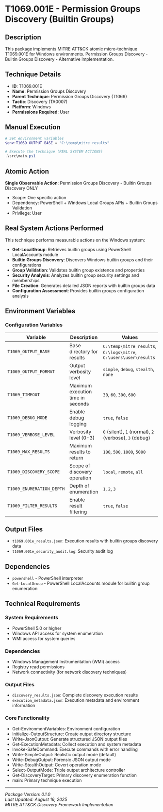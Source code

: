 # T1069.001E - Permission Groups Discovery (Builtin Groups)

## Description
This package implements MITRE ATT&CK atomic micro-technique T1069.001E for Windows environments. Permission Groups Discovery - Builtin Groups Discovery - Alternative Implementation.

## Technique Details
- **ID**: T1069.001E
- **Name**: Permission Groups Discovery
- **Parent Technique**: Permission Groups Discovery (T1069)
- **Tactic**: Discovery (TA0007)
- **Platform**: Windows
- **Permissions Required**: User

## Manual Execution
```powershell
# Set environment variables
$env:T1069_OUTPUT_BASE = "C:\temp\mitre_results"

# Execute the technique (REAL SYSTEM ACTIONS)
.\src\main.ps1
```

## Atomic Action
**Single Observable Action**: Permission Groups Discovery - Builtin Groups Discovery ONLY
- Scope: One specific action
- Dependency: PowerShell + Windows Local Groups APIs + Builtin Groups Validation
- Privilege: User

## Real System Actions Performed
This technique performs measurable actions on the Windows system:
- **Get-LocalGroup**: Retrieves builtin groups using PowerShell LocalAccounts module
- **Builtin Groups Discovery**: Discovers Windows builtin groups and their configurations
- **Group Validation**: Validates builtin group existence and properties
- **Security Analysis**: Analyzes builtin group security settings and memberships
- **File Creation**: Generates detailed JSON reports with builtin groups data
- **Configuration Assessment**: Provides builtin groups configuration analysis

## Environment Variables

### Configuration Variables
| Variable | Description | Values | Default | Required |
|----------|-------------|---------|---------|----------|
| `T1069_OUTPUT_BASE` | Base directory for results | `C:\temp\mitre_results`, `C:\logs\mitre`, `C:\users\user\results` | `C:\temp\mitre_results` | Yes |
| `T1069_OUTPUT_FORMAT` | Output verbosity level | `simple`, `debug`, `stealth`, `none` | `simple` | No |
| `T1069_TIMEOUT` | Maximum execution time in seconds | `30`, `60`, `300`, `600` | `300` | No |
| `T1069_DEBUG_MODE` | Enable debug logging | `true`, `false` | `false` | No |
| `T1069_VERBOSE_LEVEL` | Verbosity level (0-3) | `0` (silent), `1` (normal), `2` (verbose), `3` (debug) | `1` | No |
| `T1069_MAX_RESULTS` | Maximum results to return | `100`, `500`, `1000`, `5000` | `1000` | No |
| `T1069_DISCOVERY_SCOPE` | Scope of discovery operation | `local`, `remote`, `all` | `local` | No |
| `T1069_ENUMERATION_DEPTH` | Depth of enumeration | `1`, `2`, `3` | `1` | No |
| `T1069_FILTER_RESULTS` | Enable result filtering | `true`, `false` | `false` | No |

## Output Files
- `t1069.001e_results.json`: Execution results with builtin groups discovery data
- `t1069.001e_security_audit.log`: Security audit log

## Dependencies
- `powershell` - PowerShell interpreter
- `Get-LocalGroup` - PowerShell LocalAccounts module for builtin group enumeration

## Technical Requirements

### System Requirements

- PowerShell 5.0 or higher
- Windows API access for system enumeration
- WMI access for system queries

### Dependencies

- Windows Management Instrumentation (WMI) access
- Registry read permissions
- Network connectivity (for network discovery techniques)

### Output Files
- `discovery_results.json`: Complete discovery execution results
- `execution_metadata.json`: Execution metadata and environment information

### Core Functionality

- Get-EnvironmentVariables: Environment configuration
- Initialize-OutputStructure: Create output directory structure
- Write-JsonOutput: Generate structured JSON output files
- Get-ExecutionMetadata: Collect execution and system metadata
- Invoke-SafeCommand: Execute commands with error handling
- Write-SimpleOutput: Realistic output mode (default)
- Write-DebugOutput: Forensic JSON output mode
- Write-StealthOutput: Covert operation mode
- Select-OutputMode: Triple output architecture controller
- Get-DiscoveryTarget: Primary discovery enumeration function
- main: Primary technique execution

---
*Package Version: 0.1.0*  
*Last Updated: August 16, 2025*  
*MITRE ATT&CK Discovery Framework Implementation*
